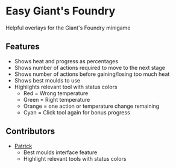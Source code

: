 # Easy Giant's Foundry

Helpful overlays for the Giant's Foundry minigame

## Features

- Shows heat and progress as percentages
- Shows number of actions required to move to the next stage
- Shows number of actions before gaining/losing too much heat
- Shows best moulds to use
- Highlights relevant tool with status colors
    * Red = Wrong temperature
    * Green = Right temperature
    * Orange = one action or temperature change remaining
    * Cyan = Click tool again for bonus progress


## Contributors

- [Patrick](https://github.com/pwatts6060 "Patrick's github")
    * Best moulds interface feature
    * Highlight relevant tools with status colors
